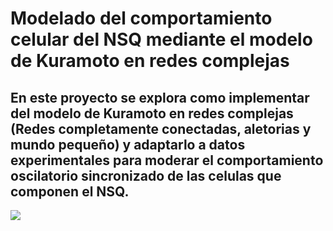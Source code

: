 # Modelado del comportamiento celular del NSQ mediante el modelo de Kuramoto en redes complejas

## En este proyecto se explora como implementar del modelo de Kuramoto en redes complejas (Redes completamente conectadas, aletorias y mundo pequeño) y adaptarlo a datos experimentales para moderar el comportamiento oscilatorio sincronizado de las celulas que componen el NSQ.
![](https://github.com/LucaBattt/Kuramoto-y-NSQ/blob/main/Codigos/NSQ-gif.gif)
